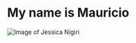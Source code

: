 # My name is Mauricio 
![Image of Jessica Nigiri](https://m.media-amazon.com/images/M/MV5BNzAxZjIyYTAtOGNhOS00YjliLWI2MTctYmZjYzMwMGEyYjU5XkEyXkFqcGdeQXVyMzM4MjM0Nzg@._V1_FMjpg_UX1000_.jpg)
